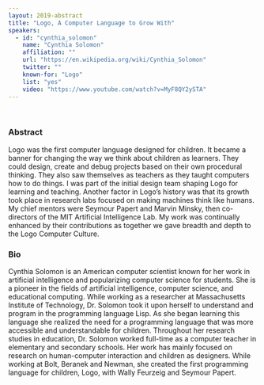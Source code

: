 ```yaml
---
layout: 2019-abstract
title: "Logo, A Computer Language to Grow With"
speakers:
  - id: "cynthia_solomon"
    name: "Cynthia Solomon"
    affiliation: ""
    url: "https://en.wikipedia.org/wiki/Cynthia_Solomon"
    twitter: ""
    known-for: "Logo"
    list: "yes"
    video: "https://www.youtube.com/watch?v=MyF8QY2ySTA"
---
```


<br/>

### Abstract

Logo was the first computer language designed for children. It became a banner for changing the way we think about children as learners. They could design, create and debug projects based on their own procedural thinking. They also saw themselves as teachers as they taught computers how to do things. I was part of the initial design team shaping Logo for learning and teaching. Another factor in Logo’s history was that its growth took place in research labs focused on making machines think like humans. My chief mentors were Seymour Papert and Marvin Minsky, then co-directors of the MIT Artificial Intelligence Lab. My work was continually enhanced by their contributions as together we gave breadth and depth to the Logo Computer Culture.

### Bio

Cynthia Solomon is an American computer scientist known for her work in artificial intelligence and popularizing computer science for students. She is a pioneer in the fields of artificial intelligence, computer science, and educational computing. While working as a researcher at Massachusetts Institute of Technology, Dr. Solomon took it upon herself to understand and program in the programming language Lisp. As she began learning this language she realized the need for a programming language that was more accessible and understandable for children. Throughout her research studies in education, Dr. Solomon worked full-time as a computer teacher in elementary and secondary schools. Her work has mainly focused on research on human-computer interaction and children as designers. While working at Bolt, Beranek and Newman, she created the first programming language for children, Logo, with Wally Feurzeig and Seymour Papert.

